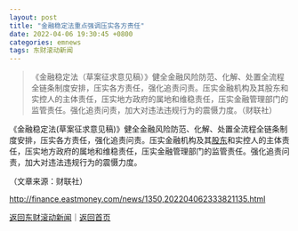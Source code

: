 ```yaml
---
layout: post
title: "金融稳定法重点强调压实各方责任"
date: 2022-04-06 19:30:45 +0800
categories: emnews
tags: 东财滚动新闻
---
```

> 《金融稳定法（草案征求意见稿）》健全金融风险防范、化解、处置全流程全链条制度安排，压实各方责任，强化追责问责。压实金融机构及其股东和实控人的主体责任，压实地方政府的属地和维稳责任，压实金融管理部门的监管责任。强化追责问责，加大对违法违规行为的震慑力度。（财联社）

<p>《金融稳定法(草案征求意见稿)》健全金融风险防范、化解、处置全流程全链条制度安排，压实各方责任，强化追责问责。压实金融机构及其<span id="Info.3286"><a href="http://data.eastmoney.com/gdfx/" class="infokey">股东</a></span>和实控人的主体责任，压实地方政府的属地和维稳责任，压实金融管理部门的监管责任。强化追责问责，加大对违法违规行为的震慑力度。</p><p class="em_media">（文章来源：财联社）</p>

<http://finance.eastmoney.com/news/1350,202204062333821135.html>

[返回东财滚动新闻](//finews.withounder.com/emnews/)｜[返回首页](//finews.withounder.com/)